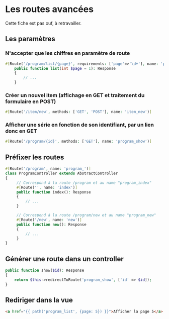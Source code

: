 # Les routes avancées

Cette fiche est pas ouf, à retravailler.

## Les paramètres
### N'accepter que les chiffres en paramètre de route
```php
#[Route('/program/list/{page}', requirements: ['page'=>'\d+'], name: 'program_list')]
    public function list(int $page = 1): Response
    {
        // ...
    }
```

### Créer un nouvel item (affichage en GET et traitement du formulaire en POST)
```php
#[Route('/item/new', methods: ['GET', 'POST'], name: 'item_new')]
```

### Afficher une série en fonction de son identifiant, par un lien donc en GET
```php
#[Route('/program/{id}', methods: ['GET'], name: 'program_show')]
```

## Préfixer les routes
```php
#[Route('/program', name: 'program_')]
class ProgramController extends AbstractController
{
     // Correspond à la route /program et au name "program_index"
     #[Route('', name: 'index')]
     public function index(): Response
     {
         // ...
     }

     // Correspond à la route /program/new et au name "program_new"
     #[Route('/new', name: 'new')]
     public function new(): Response
     {
         // ...
     }
}
```

## Générer une route dans un controller
```php
public function show($id): Response
{
    return $this->redirectToRoute('program_show', ['id' => $id]);
}
```

## Rediriger dans la vue
```html
<a href="{{ path('program_list', {page: 5}) }}">Afficher la page 5</a>
```